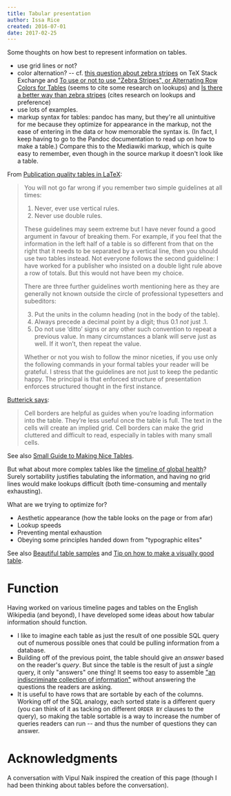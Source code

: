 ```yaml
---
title: Tabular presentation
author: Issa Rice
created: 2016-07-01
date: 2017-02-25
---
```


Some thoughts on how best to represent information on tables.

- use grid lines or not?
- color alternation? -- cf. [this question about zebra stripes](http://tex.stackexchange.com/questions/33758/professional-looking-tables-with-alternating-row-colors) on TeX Stack Exchange and [To use or not to use "Zebra Stripes", or Alternating Row Colors for Tables](http://ux.stackexchange.com/questions/3562/to-use-or-not-to-use-zebra-stripes-or-alternating-row-colors-for-tables) (seems to cite some research on lookups) and [Is there a better way than zebra stripes](http://ux.stackexchange.com/questions/60715/is-there-a-better-way-than-zebra-stripes) (cites research on lookups and preference)
- use lots of examples.
- markup syntax for tables: pandoc has many, but they're all unintuitive for me because they optimize for appearance in the markup, not the ease of entering in the data or how memorable the syntax is.
(In fact, I keep having to go to the Pandoc documentation to read up on how to make a table.)
Compare this to the Mediawiki markup, which is quite easy to remember, even though in the source markup it doesn't look like a table.

From [Publication quality tables in LaTeX](http://texdoc.net/texmf-dist/doc/latex/booktabs/booktabs.pdf):

> You will not go far wrong if you remember two simple guidelines at all times:
>
> 1. Never, ever use vertical rules.
> 2. Never use double rules.
>
> These guidelines may seem extreme but I have never found a good argument in
> favour of breaking them. For example, if you feel that the information in the
> left half of a table is so different from that on the right that it needs to
> be separated by a vertical line, then you should use two tables instead. Not
> everyone follows the second guideline: I have worked for a publisher who
> insisted on a double light rule above a row of totals. But this would not
> have been my choice.
>
> There are three further guidelines worth mentioning here as they are
> generally not known outside the circle of professional typesetters and
> subeditors:
>
> 3. Put the units in the column heading (not in the body of the table).
> 4. Always precede a decimal point by a digit; thus 0.1 _not_ just .1.
> 5. Do not use ‘ditto’ signs or any other such convention to repeat a previous
>    value. In many circumstances a blank will serve just as well. If it won’t,
>    then repeat the value.
>
> Whether or not you wish to follow the minor niceties, if you use only the
> following commands in your formal tables your reader will be grateful. I
> stress that the guidelines are not just to keep the pedantic happy. The
> principal is that enforced structure of presentation enforces structured
> thought in the first instance.

[Butterick says](http://practicaltypography.com/tables.html):

> Cell borders are helpful as guides when you’re loading information into the
> table. They’re less useful once the table is full. The text in the cells will
> create an implied grid. Cell borders can make the grid cluttered and
> difficult to read, especially in tables with many small cells.

See also [Small Guide to Making Nice Tables](https://www.inf.ethz.ch/personal/markusp/teaching/guides/guide-tables.pdf).

But what about more complex tables like the [timeline of global health](https://en.wikipedia.org/wiki/Timeline_of_global_health)?
Surely sortability justifies tabulating the information, and having no grid lines would make lookups difficult (both time-consuming and mentally exhausting).

What are we trying to optimize for?

- Aesthetic appearance (how the table looks on the page or from afar)
- Lookup speeds
- Preventing mental exhaustion
- Obeying some principles handed down from "typographic elites"

See also [Beautiful table samples](http://tex.stackexchange.com/questions/112343/beautiful-table-samples) and [Tip on how to make a visually good table](http://tex.stackexchange.com/questions/238503/tip-on-how-to-make-a-visually-good-table).

# Function

Having worked on various timeline pages and tables on the English Wikipedia
(and beyond), I have developed some ideas about how tabular information should
function.

* I like to imagine each table as just the result of one possible SQL query out
  of numerous possible ones that could be pulling information from a database.
* Building off of the previous point, the table should give an *answer* based
  on the reader's *query*.
  But since the table is the result of just a *single* query, it only
  "answers" one thing!
  It seems too easy to assemble ["an indiscriminate collection of
  information"](https://en.wikipedia.org/wiki/Wikipedia:What_Wikipedia_is_not#Wikipedia_is_not_an_indiscriminate_collection_of_information)
  without answering the questions the readers are asking.
* It is useful to have rows that are sortable by each of the columns.
  Working off of the SQL analogy, each sorted state is a different query (you
  can think of it as tacking on different `ORDER BY` clauses to the query), so
  making the table sortable is a way to increase the number of queries readers
  can run -- and thus the number of questions they can answer.

# Acknowledgments

A conversation with Vipul Naik inspired the creation of this page (though I had been thinking about tables before the conversation).
